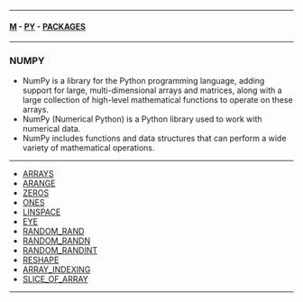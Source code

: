 
---

#### [M](https://github.com/ttltrk/TTT/blob/master/menu.md) - [PY](https://github.com/ttltrk/TTT/blob/master/PY/PY.md) - [PACKAGES](https://github.com/ttltrk/TTT/blob/master/PY/PACKAGES/PACKAGES.md)

---

### NUMPY


- NumPy is a library for the Python programming language, adding support for large,
multi-dimensional arrays and matrices, along with a large collection of high-level mathematical functions to operate on these arrays.
- NumPy (Numerical Python) is a Python library used to work with numerical data.
- NumPy includes functions and data structures that can perform a wide variety of mathematical operations.

---

* [ARRAYS](https://github.com/ttltrk/TTT/blob/master/PY/PACKAGES/NUMPY/ARRAYS/ARRAYS.md)
* [ARANGE](https://github.com/ttltrk/TTT/blob/master/PY/PACKAGES/NUMPY/ARANGE/ARANGE.md)
* [ZEROS](https://github.com/ttltrk/TTT/blob/master/PY/PACKAGES/NUMPY/ZEROS/ZEROS.md)
* [ONES](https://github.com/ttltrk/TTT/blob/master/PY/PACKAGES/NUMPY/ONES/ONES.md)
* [LINSPACE](https://github.com/ttltrk/TTT/blob/master/PY/PACKAGES/NUMPY/LINSPACE/LINSPACE.md)
* [EYE](https://github.com/ttltrk/TTT/blob/master/PY/PACKAGES/NUMPY/EYE/EYE.md)
* [RANDOM_RAND](https://github.com/ttltrk/TTT/blob/master/PY/PACKAGES/NUMPY/RANDOM_RAND/RANDOM_RAND.md)
* [RANDOM_RANDN](https://github.com/ttltrk/TTT/blob/master/PY/PACKAGES/NUMPY/RANDOM_RANDN/RANDOM_RANDN.md)
* [RANDOM_RANDINT](https://github.com/ttltrk/TTT/blob/master/PY/PACKAGES/NUMPY/RANDOM_RANDINT/RANDOM_RANDINT.md)
* [RESHAPE](https://github.com/ttltrk/TTT/blob/master/PY/PACKAGES/NUMPY/RESHAPE/RESHAPE.md)
* [ARRAY_INDEXING](https://github.com/ttltrk/TTT/blob/master/PY/PACKAGES/NUMPY/ARRAY_INDEXING/ARRAY_INDEXING.md)
* [SLICE_OF_ARRAY](https://github.com/ttltrk/TTT/blob/master/PY/PACKAGES/NUMPY/SLICE_OF_ARRAY/SLICE_OF_ARRAY.md)

---
